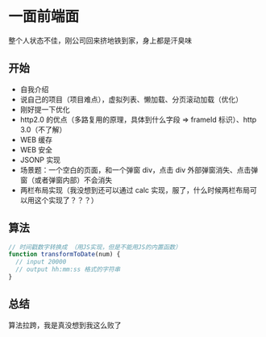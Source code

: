 # 一面前端面

整个人状态不佳，刚公司回来挤地铁到家，身上都是汗臭味

## 开始

- 自我介绍
- 说自己的项目（项目难点），虚拟列表、懒加载、分页滚动加载（优化）
- 刚好提一下优化
- http2.0 的优点（多路复用的原理，具体到什么字段 => frameId 标识）、http 3.0（不了解）
- WEB 缓存
- WEB 安全
- JSONP 实现
- 场景题：一个空白的页面，和一个弹窗 div，点击 div 外部弹窗消失、点击弹窗（或者弹窗内部）不会消失
- 两栏布局实现（我没想到还可以通过 calc 实现，服了，什么时候两栏布局可以用这个实现了？？？）

## 算法

```javascript
// 时间戳数字转换成 （用JS实现，但是不能用JS的内置函数）
function transformToDate(num) {
  // input 20000
  // output hh:mm:ss 格式的字符串
}
```

## 总结

算法拉跨，我是真没想到我这么败了

